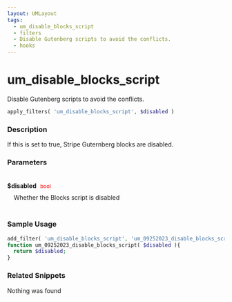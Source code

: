 ```yaml
---
layout: UMLayout
tags: 
  - um_disable_blocks_script
  - filters
  - Disable Gutenberg scripts to avoid the conflicts.
  - hooks
---
```

# um\_disable\_blocks\_script
Disable Gutenberg scripts to avoid the conflicts.
``` php
apply_filters( 'um_disable_blocks_script', $disabled )
```
<div class='hook-sep'></div>

### Description

If this is set to true, Stripe Guternberg blocks are disabled.
<div class='hook-sep'></div>

### Parameters

<div style='padding: 20px 0px 10px;'>
<strong>$disabled</strong> <span style='color:red;font-size:12px;padding: 0px 5px 0px 5px' >bool</span>
<div style="margin-left:10px;padding: 10px 5px">Whether the Blocks script is disabled</div>
</div>
<div class='hook-sep'></div>



### Sample Usage

``` php
add_filter( 'um_disable_blocks_script', 'um_09252023_disable_blocks_script ', 10, 1 )
function um_09252023_disable_blocks_script( $disabled ){
  return $disabled;
}
```
<div class='hook-sep'></div>



### Related Snippets

Nothing was found

